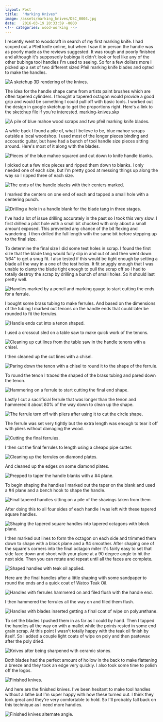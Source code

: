 ```yaml
---
layout: Post
title:  "Marking Knives"
image: /assets/marking_knives/DSC_0004.jpg
date:   2016-03-19 20:33:59 -0800
<!-- categories: wood-working -->
---
```


I recently went to woodcraft in search of my first marking knife. I had scoped out a Pfeil knife online, but when I saw it in person the handle was as poorly made as the reviews suggested. It was rough and poorly finished and although it's supposedly bubinga it didn't look or feel like any of the other bubinga tool handles I'm used to seeing. So for a few dollars more I picked up a set of two different sized Pfeil marking knife blades and opted to make the handles.

![A sketchup 3D rendering of the knives.](/assets/marking_knives/marking_knives_sketchup.png)

The idea for the handle shape came from artists paint brushes which are often tapered cylinders. I thought a tapered octagon would provide a good grip and would be something I could pull off with basic tools. I worked out the design in google sketchup to get the proportions right. Here's a link to the sketchup file if you're interested. [marking-knives.skp]({{site.url}}/assets/marking_knives/marking-knives.skp)

![A pile of blue mahoe wood scraps and two pfeil marking knife blades.](/assets/marking_knives/DSC_0022.jpg)

A while back I found a pile of, what I believe to be, blue mahoe scraps outside a local woodshop. I used most of the longer pieces binding and accoustic guitar, but have had a bunch of tool handle size pieces sitting around. Here's most of it along with the blades.

![Pieces of the blue mahoe squared and cut down to knife handle blanks.](/assets/marking_knives/DSC_0023.jpg)

I picked out a few nice pieces and ripped them down to blanks. I only needed one of each size, but I'm pretty good at messing things up along the way so I ripped three of each size.

![The ends of the handle blacks with their centers marked.](/assets/marking_knives/DSC_0024.jpg)

I marked the centers on one end of each and tapped a small hole with a centering punch.

![Drilling a hole in a handle blank for the blade tang in three stages.](/assets/marking_knives/DSC_0025.jpg)

I've had a lot of issue drilling accurately in the past so I took this very slow. I first drilled a pilot hole with a small bit chucked with only about a small amount exposed. This prevented any chance of the bit flexing and wandering. I then drilled the full length with the same bit before stepping up to the final size.

To determine the final size I did some test holes in scrap. I found the first size that the blade tang would fully slip in and out of and then went down 1/64" to get a snug fit. I also tested if this would be tight enough by setting a blade all the way in a one of the test holes. It fit snuggly enough that I was unable to clamp the blade tight enough to pull the scrap off so I had to totally destroy the scrap by drilling a bunch of small holes. So it should last pretty well.

![Handles marked by a pencil and marking gauge to start cutting the ends for a ferrule.](/assets/marking_knives/DSC_0029.jpg)

I bought some brass tubing to make ferrules. And based on the dimensions of the tubing I marked out tenons on the handle ends that could later be rounded to fit the ferrules.

![Handle ends cut into a tenon shaped.](/assets/marking_knives/DSC_0030.jpg)

I used a crosscut sled on a table saw to make quick work of the tenons.

![Cleaning up cut lines from the table saw in the handle tenons with a chisel.](/assets/marking_knives/DSC_0032.jpg)

I then cleaned up the cut lines with a chisel.

![Paring down the tenon with a chisel to round it to the shape of the ferrule.](/assets/marking_knives/DSC_0039.jpg)

To round the tenon I traced the shaped of the brass tubing and pared down the tenon.

![Hammering on a ferrule to start cutting the final end shape.](/assets/marking_knives/DSC_0034.jpg)

Lastly I cut a sacrificial ferrule that was longer than the tenon and hammered it about 80% of the way down to clean up the shape.

![The ferrule torn off with pliers after using it to cut the circle shape.](/assets/marking_knives/DSC_0035.jpg)

The ferrule was set very tightly but the extra length was enough to tear it off with pliers without damaging the wood.

![Cutting the final ferrules.](/assets/marking_knives/DSC_0036.jpg)

I then cut the final ferrules to length using a cheapo pipe cutter.

![Cleaning up the ferrules on diamond plates.](/assets/marking_knives/DSC_0037.jpg)

And cleaned up the edges on some diamond plates.

![Prepped to taper the handle blanks with a #4 plane.](/assets/marking_knives/DSC_0043.jpg)

To begin shaping the handles I marked out the taper on the blank and used a #4 plane and a bench hook to shape the handle.

![Final tapered handles sitting on a pile of the shavings taken from them.](/assets/marking_knives/DSC_0044.jpg)

After doing this to all four sides of each handle I was left with these tapered square handles.

![Shaping the tapered square handles into tapered octagons with block plane.](/assets/marking_knives/DSC_0047.jpg)

I then marked out lines to form the octagon on each side and trimmed them down to shape with a block plane and a #4 smoother. After shaping one of the square's corners into the final octagon miter it's fairly easy to set that side face down and shoot with your plane at a 90 degree angle to hit the next side. Then you can rotate and repeat until all the faces are complete.

![Shaped handles with teak oil applied.](/assets/marking_knives/DSC_0050.jpg)

Here are the final handles after a little shaping with some sandpaper to round the ends and a quick coat of Watco Teak Oil.

![Handles with ferrules hammered on and filed flush with the handle end.](/assets/marking_knives/DSC_0052.jpg)

I then hammered the ferrules all the way on and filed them flush.

![Handles with blades inserted getting a final coat of wipe on polyurethane.](/assets/marking_knives/DSC_0053.jpg)

To set the blades I pushed them in as far as I could by hand. Then I tapped the handles all the way on with a mallet while the points rested in some end grain scrap. At this point I wasn't totally happy with the teak oil finish by itself. So I added a couple light coats of wipe on poly and then pastewax after the poly dried.

![Knives after being sharpened with ceramic stones.](/assets/marking_knives/DSC_0058.jpg)

Both blades had the perfect amount of hollow in the back to make flattening a breeze and they took an edge very quickly. I also took some time to polish off the logos.

![Finished knives.](/assets/marking_knives/DSC_0062.jpg)

And here are the finished knives. I've been hesitant to make tool handles without a lathe but I'm super happy with how these turned out. I think they look great and they're very comfortable to hold. So I'll probably fall back on this technique as I need more handles.

![Finished knives alternate angle.](/assets/marking_knives/DSC_0004.jpg)
